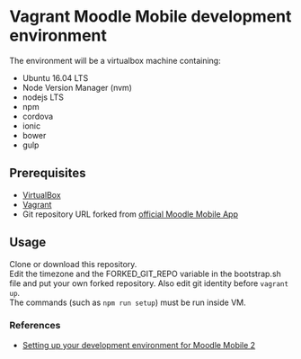 # Vagrant Moodle Mobile development environment 

The environment will be a virtualbox machine containing:
* Ubuntu 16.04 LTS
* Node Version Manager (nvm)
* nodejs LTS
* npm
* cordova
* ionic
* bower
* gulp

## Prerequisites
* [VirtualBox](https://www.virtualbox.org/wiki/Downloads)
* [Vagrant](https://www.vagrantup.com/downloads.html)
* Git repository URL forked from [official Moodle Mobile App](https://github.com/moodlehq/moodlemobile2.git)

## Usage
Clone or download this repository.  
Edit the timezone and the FORKED_GIT_REPO variable in the bootstrap.sh file and put your own forked repository. Also edit git identity before `vagrant up`.  
The commands (such as `npm run setup`) must be run inside VM.  

### References
* [Setting up your development environment for Moodle Mobile 2](https://docs.moodle.org/dev/Setting_up_your_development_environment_for_Moodle_Mobile_2)